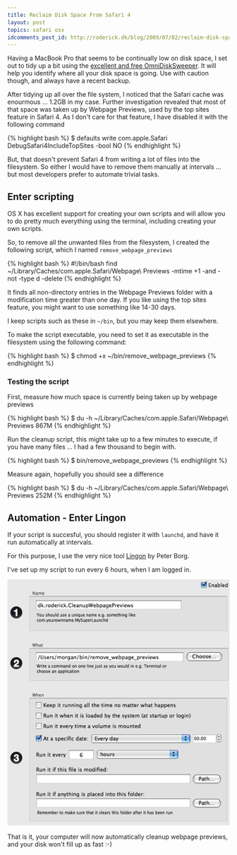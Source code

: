 ```yaml
---
title: Reclaim Disk Space From Safari 4
layout: post
topics: safari osx
idcomments_post_id: http://roderick.dk/blog/2009/07/02/reclaim-disk-space-from-safari-4/
---
```


Having a MacBook Pro that seems to be continually low on disk space, I set out to tidy up a bit using the [excellent and free OmniDiskSweeper](http://www.omnigroup.com/applications/omnidisksweeper/). It will help you identify where all your disk space is going. Use with caution though, and always have a recent backup.

After tidying up all over the file system, I noticed that the Safari cache was enourmous ... 1.2GB in my case. Further investigation revealed that most of that space was taken up by Webpage Previews, used by the top sites feature in Safari 4. As I don't care for that feature, I have disabled it with the following command

{% highlight bash %}
$ defaults write com.apple.Safari DebugSafari4IncludeTopSites -bool NO
{% endhighlight %}

But, that doesn't prevent Safari 4 from writing a lot of files into the filesystem. So either I would have to remove them manually at intervals ... but most developers prefer to automate trivial tasks.

## Enter scripting

OS X has excellent support for creating your own scripts and will allow you to do pretty much everything using the terminal, including creating your own scripts.

So, to remove all the unwanted files from the filesystem, I created the following script, which I named `remove_webpage_previews`

{% highlight bash %}
#!/bin/bash
find ~/Library/Caches/com.apple.Safari/Webpage\ Previews -mtime +1 -and -not -type d -delete
{% endhighlight %}

It finds all non-directory entries in the Webpage Previews folder with a modification time greater than one day. If you like using the top sites feature, you might want to use something like 14-30 days.

I keep scripts such as these in `~/bin`, but you may keep them elsewhere.

To make the script executable, you need to set it as executable in the filesystem using the following command:

{% highlight bash %}
$ chmod +x ~/bin/remove_webpage_previews
{% endhighlight %}

### Testing the script

First, measure how much space is currently being taken up by webpage previews

{% highlight bash %}
$ du -h ~/Library/Caches/com.apple.Safari/Webpage\ Previews
867M
{% endhighlight %}

Run the cleanup script, this might take up to a few minutes to execute, if you have many files ... I had a few thousand to begin with.

{% highlight bash %}
$ bin/remove_webpage_previews
{% endhighlight %}

Measure again, hopefully you should see a difference

{% highlight bash %}
$ du -h ~/Library/Caches/com.apple.Safari/Webpage\ Previews
252M
{% endhighlight %}

## Automation - Enter Lingon

If your script is succesful, you should register it with `launchd`, and have it run automatically at intervals.

For this purpose, I use the very nice tool [Lingon](http://tuppis.com/lingon/) by Peter Borg.

I've set up my script to run every 6 hours, when I am logged in.

![Lingon Remove Webpage Previews](/images/lingon-remove-webpage-previews.png)

That is it, your computer will now automatically cleanup webpage previews, and your disk won't fill up as fast :-)
